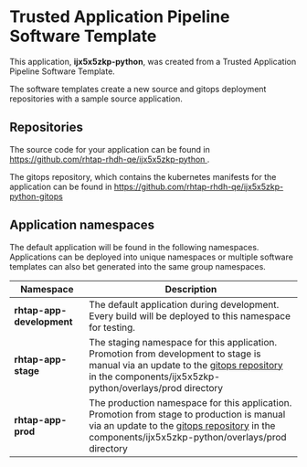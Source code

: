 # Trusted Application Pipeline Software Template

This application, **ijx5x5zkp-python**, was created from a Trusted Application Pipeline Software Template.

The software templates create a new source and gitops deployment repositories with a sample source application. 

## Repositories

The source code for your application can be found in [https://github.com/rhtap-rhdh-qe/ijx5x5zkp-python ](https://github.com/rhtap-rhdh-qe/ijx5x5zkp-python ).
 
The gitops repository, which contains the kubernetes manifests for the application can be found in 
[https://github.com/rhtap-rhdh-qe/ijx5x5zkp-python-gitops ](https://github.com/rhtap-rhdh-qe/ijx5x5zkp-python-gitops ) 

## Application namespaces 

The default application will be found in the following namespaces. Applications can be deployed into unique namespaces or multiple software templates can also bet generated into the same group namespaces.  

|  Namespace   |  Description   |  
| -------- | -------- |   
| **rhtap-app-development** | The default application during development. Every build will be deployed to this namespace for testing. | 
| **rhtap-app-stage** | The staging namespace for this application. Promotion from development to stage is manual via an update to the [gitops repository](https://github.com/rhtap-rhdh-qe/ijx5x5zkp-python-gitops ) in the components/ijx5x5zkp-python/overlays/prod directory |  
| **rhtap-app-prod** | The production namespace for this application. Promotion from stage to production is manual via an update to the [gitops repository](https://github.com/rhtap-rhdh-qe/ijx5x5zkp-python-gitops ) in the components/ijx5x5zkp-python/overlays/prod directory | 
